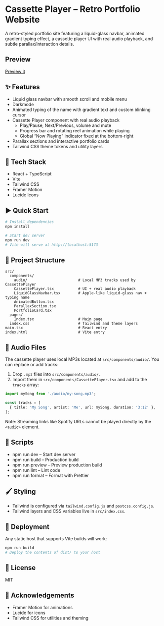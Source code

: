 # Cassette Player – Retro Portfolio Website

A retro-styled portfolio site featuring a liquid-glass navbar, animated gradient typing effect, a cassette player UI with real audio playback, and subtle parallax/interaction details.

## Preview
[Preview it](https://cassette-player-portfolio.netlify.app/)

## ✨ Features
- Liquid glass navbar with smooth scroll and mobile menu
- Darkmode
- Animated typing of the name with gradient text and custom blinking cursor
- Cassette Player component with real audio playback
  - Play/Pause, Next/Previous, volume and mute
  - Progress bar and rotating reel animation while playing
  - Global “Now Playing” indicator fixed at the bottom-right
- Parallax sections and interactive portfolio cards
- Tailwind CSS theme tokens and utility layers

## 🧰 Tech Stack
- React + TypeScript
- Vite
- Tailwind CSS
- Framer Motion
- Lucide Icons

## ▶️ Quick Start
```bash
# Install dependencies
npm install

# Start dev server
npm run dev
# Vite will serve at http://localhost:5173
```

## 📁 Project Structure
```
src/
  components/
    audio/                       # Local MP3 tracks used by CassettePlayer
    CassettePlayer.tsx           # UI + real audio playback
    LiquidGlassNavbar.tsx        # Apple-like liquid-glass nav + typing name
    AnimatedButton.tsx
    ParallaxSection.tsx
    PortfolioCard.tsx
  pages/
    Index.tsx                    # Main page
  index.css                      # Tailwind and theme layers
main.tsx                         # React entry
index.html                       # Vite entry
```

## 🎵 Audio Files
The cassette player uses local MP3s located at `src/components/audio/`. You can replace or add tracks:
1. Drop `.mp3` files into `src/components/audio/`.
2. Import them in `src/components/CassettePlayer.tsx` and add to the `tracks` array:
```ts
import mySong from './audio/my-song.mp3';

const tracks = [
  { title: 'My Song', artist: 'Me', url: mySong, duration: '3:12' },
];
```

Note: Streaming links like Spotify URLs cannot be played directly by the `<audio>` element.

## 🔧 Scripts
- npm run dev – Start dev server
- npm run build – Production build
- npm run preview – Preview production build
- npm run lint – Lint code
- npm run format – Format with Prettier

## 🖌️ Styling
- Tailwind is configured via `tailwind.config.js` and `postcss.config.js`.
- Tailwind layers and CSS variables live in `src/index.css`.

## 🚀 Deployment
Any static host that supports Vite builds will work:
```bash
npm run build
# Deploy the contents of dist/ to your host
```

## 📄 License
MIT 

## 🙌 Acknowledgements
- Framer Motion for animations
- Lucide for icons
- Tailwind CSS for utilities and theming
